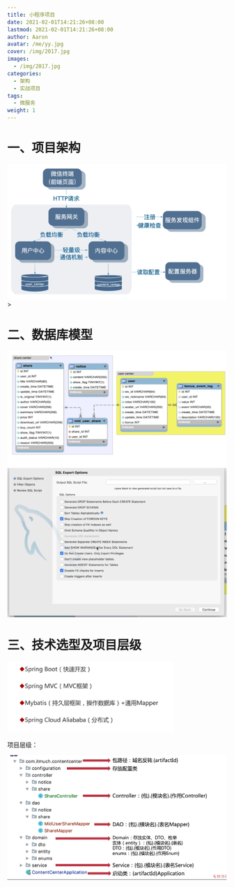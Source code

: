 ```yaml
---
title: 小程序项目
date: 2021-02-01T14:21:26+08:00
lastmod: 2021-02-01T14:21:26+08:00
author: Aaron
avatar: /me/yy.jpg
cover: /img/2017.jpg
images:
  - /img/2017.jpg
categories:
  - 架构
  - 实战项目
tags:
  - 微服务
weight: 1
---
```




# 一、项目架构

 <img src="小程序项目架构.assets/image-20210705203744795.png" alt="image-20210705203744795" style="zoom: 80%;" />>



# 二、数据库模型

<img src="小程序项目架构.assets/image-20210703160458226.png" alt="image-20210703160458226" style="zoom: 50%;" /> 

<img src="小程序项目架构.assets/image-20210703160849792.png" alt="image-20210703160849792" style="zoom:50%;" /> 

# 三、技术选型及项目层级

 <img src="小程序项目架构.assets/image-20210705203928525.png" alt="image-20210705203928525" style="zoom: 80%;" />

项目层级：

<img src="小程序项目架构.assets/image-20210704223826504.png" alt="image-20210704223826504" style="zoom:67%;" /> 